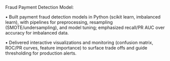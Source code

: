 Fraud Payment Detection Model: 

•	Built payment fraud detection models in Python (scikit learn, imbalanced learn), with pipelines for preprocessing, resampling (SMOTE/undersampling), and model tuning; emphasized recall/PR AUC over accuracy for imbalanced data. 

•	Delivered interactive visualizations and monitoring (confusion matrix, ROC/PR curves, feature importance) to surface trade offs and guide thresholding for production alerts.
